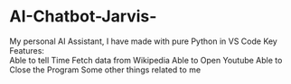 # AI-Chatbot-Jarvis-
My personal AI Assistant, I have made with pure Python in VS Code
Key Features: <br>
Able to tell Time 
Fetch data from Wikipedia
Able to Open Youtube
Able to Close the Program
Some other things related to me 
